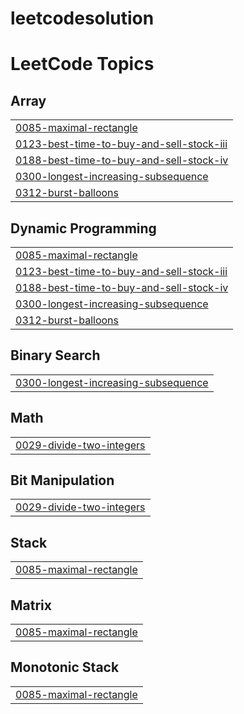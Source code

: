 # leetcodesolution
<!---LeetCode Topics Start-->
# LeetCode Topics
## Array
|  |
| ------- |
| [0085-maximal-rectangle](https://github.com/harshguarav/leetcodesolution/tree/master/0085-maximal-rectangle) |
| [0123-best-time-to-buy-and-sell-stock-iii](https://github.com/harshguarav/leetcodesolution/tree/master/0123-best-time-to-buy-and-sell-stock-iii) |
| [0188-best-time-to-buy-and-sell-stock-iv](https://github.com/harshguarav/leetcodesolution/tree/master/0188-best-time-to-buy-and-sell-stock-iv) |
| [0300-longest-increasing-subsequence](https://github.com/harshguarav/leetcodesolution/tree/master/0300-longest-increasing-subsequence) |
| [0312-burst-balloons](https://github.com/harshguarav/leetcodesolution/tree/master/0312-burst-balloons) |
## Dynamic Programming
|  |
| ------- |
| [0085-maximal-rectangle](https://github.com/harshguarav/leetcodesolution/tree/master/0085-maximal-rectangle) |
| [0123-best-time-to-buy-and-sell-stock-iii](https://github.com/harshguarav/leetcodesolution/tree/master/0123-best-time-to-buy-and-sell-stock-iii) |
| [0188-best-time-to-buy-and-sell-stock-iv](https://github.com/harshguarav/leetcodesolution/tree/master/0188-best-time-to-buy-and-sell-stock-iv) |
| [0300-longest-increasing-subsequence](https://github.com/harshguarav/leetcodesolution/tree/master/0300-longest-increasing-subsequence) |
| [0312-burst-balloons](https://github.com/harshguarav/leetcodesolution/tree/master/0312-burst-balloons) |
## Binary Search
|  |
| ------- |
| [0300-longest-increasing-subsequence](https://github.com/harshguarav/leetcodesolution/tree/master/0300-longest-increasing-subsequence) |
## Math
|  |
| ------- |
| [0029-divide-two-integers](https://github.com/harshguarav/leetcodesolution/tree/master/0029-divide-two-integers) |
## Bit Manipulation
|  |
| ------- |
| [0029-divide-two-integers](https://github.com/harshguarav/leetcodesolution/tree/master/0029-divide-two-integers) |
## Stack
|  |
| ------- |
| [0085-maximal-rectangle](https://github.com/harshguarav/leetcodesolution/tree/master/0085-maximal-rectangle) |
## Matrix
|  |
| ------- |
| [0085-maximal-rectangle](https://github.com/harshguarav/leetcodesolution/tree/master/0085-maximal-rectangle) |
## Monotonic Stack
|  |
| ------- |
| [0085-maximal-rectangle](https://github.com/harshguarav/leetcodesolution/tree/master/0085-maximal-rectangle) |
<!---LeetCode Topics End-->